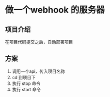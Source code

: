 # 做一个webhook 的服务器

## 项目介绍
在项目代码提交之后，自动部署项目

## 方案
1. 调用一个api，传入项目名称
2. cd 到项目下
3. 执行 stop 命令
4. 执行 start 命令